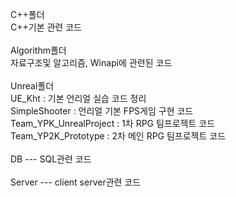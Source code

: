 C++폴더 <br/>
C++기본 관련 코드<br/><br/>
Algorithm폴더 <br/>
자료구조및 알고리즘, Winapi에 관련된 코드<br/><br/>
Unreal폴더 <br/>
UE_Kht : 기본 언리얼 실습 코드 정리<br/>
SimpleShooter : 언리얼 기본 FPS게임 구현 코드 <br/>
Team_YPK_UnrealProject : 1차 RPG 팀프로젝트 코드<br/>
Team_YP2K_Prototype : 2차 메인 RPG 팀프로젝트 코드 <br/><br/>
DB --- SQL관련 코드 <br/><br/>
Server --- client server관련 코드
